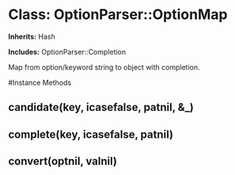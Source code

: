 # Class: OptionParser::OptionMap
**Inherits:** Hash
    
**Includes:** OptionParser::Completion
  

Map from option/keyword string to object with completion.



#Instance Methods
## candidate(key, icasefalse, patnil, &_) [](#method-i-candidate)

## complete(key, icasefalse, patnil) [](#method-i-complete)

## convert(optnil, valnil) [](#method-i-convert)

